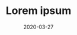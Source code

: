 ---
weight: 9
date: 2020-03-27
slug: "pacman"
title: "Lorem ipsum"
work: "Symfony / VueJS - Front and backend development."
techUsed:
  - Symfony
  - VueJS
  - Axios
  - Lodash
  - Moment.js
  - ApexCharts
  - Babel
  - Eslint
  - SCSS
  - Webpack
client: ""
---